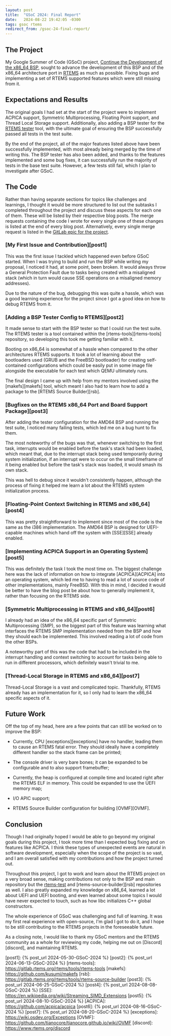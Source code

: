 ```yaml
---
layout: post
title:  "GSoC 2024: Final Report"
date:   2024-08-22 19:42:05 -0300
tags: gsoc rtems
redirect_from: /gsoc-24-final-report/
---
```

## The Project

My Google Summer of Code (GSoC) project, [Continue the Development of the x86_64 BSP][project], sought to advance the development of this BSP and of the x86_64 architecture port in [RTEMS][RTEMS] as much as possible. Fixing bugs and implementing a set of RTEMS supported features which were still missing from it.

## Expectations and Results

The original goals I had set at the start of the project were to implement ACPICA support, Symmetric Multiprocessing, Floating Point support, and Thread Local Storage support. Additionally, also adding a BSP tester for the [RTEMS tester][rtems-test] tool, with the ultimate goal of ensuring the BSP successfully passed all tests in the test suite.

By the end of the project, all of the major features listed above have been successfully implemented, with most already being merged by the time of writing this. The BSP tester has also been added, and thanks to the features implemented and some bug fixes, it can successfully run the majority of tests in the base test suite. However, a few tests still fail, which I plan to investigate after GSoC.

## The Code

Rather than having separate sections for topics like challenges and learnings, I thought it would be more structured to list out the subtasks I completed throughout the project and discuss these aspects for each one of them. These will be listed by their respective blog posts. The merge requests containing the code I wrote for every single one of these changes is listed at the end of every blog post. Alternatively, every single merge request is listed in the [GitLab epic for the project][epic].

### [My First Issue and Contribution][post1]

This was the first issue I tackled which happened even before GSoC started. When I was trying to build and run the BSP while writing my proposal, I noticed it had, at some point, been broken. It would always throw a General Protection Fault due to tasks being created with a misaligned stack (which in turn would cause SSE operations on a misaligned memory addresses).

Due to the nature of the bug, debugging this was quite a hassle, which was a good learning experience for the project since I got a good idea on how to debug RTEMS from it.

### [Adding a BSP Tester Config to RTEMS][post2]

It made sense to start with the BSP tester so that I could run the test suite. The RTEMS tester is a tool contained within the [rtems-tools][rtems-tools] repository, so developing this took me getting familiar with it.

Booting on x86_64 is somewhat of a hassle when compared to the other architectures RTEMS supports. It took a lot of learning about the bootloaders used (GRUB and the FreeBSD bootloader) for creating self-contained configurations which could be easily put in some image file alongside the executable for each test which QEMU ultimately runs.

The final design I came up with help from my mentors involved using the [makefs][makefs] tool, which meant I also had to learn how to add a package to the [RTEMS Source Builder][rsb].

### [Bugfixes on the RTEMS x86_64 Port and Board Support Package][post3]

After adding the tester configuration for the AMD64 BSP and running the test suite, I noticed many failing tests, which led me on a bug hunt to fix them.

The most noteworthy of the bugs was that, whenever switching to the first task, interrupts would be enabled before the task's stack had been loaded, which meant that, due to the interrupt stack being used temporarily during system initialization, if an interrupt were to occur on the small timeframe of it being enabled but before the task's stack was loaded, it would smash its own stack.

This was hell to debug since it wouldn't consistently happen, although the process of fixing it helped me learn a lot about the RTEMS system initialization process.

### [Floating-Point Context Switching in RTEMS and x86_64][post4]

This was pretty straightforward to implement since most of the code is the same as the i386 implementation. The AMD64 BSP is designed for UEFI-capable machines which hand off the system with [SSE][SSE] already enabled.

### [Implementing ACPICA Support in an Operating System][post5]

This was definitely the task I took the most time on. The biggest challenge here was the lack of information on how to integrate [ACPICA][ACPICA] into an operating system, which led me to having to read a lot of source code of other implementations, mainly FreeBSD. With this in mind, I decided it would be better to have the blog post be about how to generally implement it, rather than focusing on the RTEMS side.

### [Symmetric Multiprocessing in RTEMS and x86_64][post6]

I already had an idea of the x86_64 specific part of Symmetric Multiprocessing (SMP), so the biggest part of this feature was learning what interfaces the RTEMS SMP implementation needed from the BSP and how they should each be implemented. This involved reading a lot of code from the other BSPs.

A noteworthy part of this was the code that had to be included in the interrupt handling and context switching to account for tasks being able to run in different processors, which definitely wasn't trivial to me.

### [Thread-Local Storage in RTEMS and x86_64][post7]

Thread-Local Storage is a vast and complicated topic. Thankfully, RTEMS already has an implementation for it, so I only had to learn the x86_64 specific aspects of it.

## Future Work

Off the top of my head, here are a few points that can still be worked on to improve the BSP:

- Currently, CPU [exceptions][exceptions] have no handler, leading them to cause an RTEMS fatal error. They should ideally have a completely different handler so the stack frame can be printed;

- The console driver is very bare bones; it can be expanded to be configurable and to also support framebuffer;

- Currently, the heap is configured at compile time and located right after the RTEMS ELF in memory. This could be expanded to use the UEFI memory map;

- I/O APIC support;

- RTEMS Source Builder configuration for building [OVMF][OVMF].

## Conclusion

Though I had originally hoped I would be able to go beyond my original goals during this project, I took more time than I expected bug fixing and on features like ACPICA. I think these types of unexpected events are natural in software development, especially when the scope of the project is so vast, and I am overall satisfied with my contributions and how the project turned out.

Throughout this project, I got to work and learn about the RTEMS project on a very broad sense, making contributions not only to the BSP and main repository but the [rtems-test][rtems-test] and [rtems-source-builder][rsb] repositories as well. I also greatly expanded my knowledge on x86_64, learned a lot about UEFI and UEFI booting, and even learned about some topics I would have never expected to touch, such as how libc initializes C++ global constructors.

The whole experience of GSoC was challenging and full of learning. It was my first real experience with open-source, I'm glad I got to do it, and I hope to be still contributing to the RTEMS projects in the foreseeable future.

As a closing note, I would like to thank my GSoC mentors and the RTEMS community as a whole for reviewing my code, helping me out on [Discord][discord], and maintaining RTEMS.

[AMD64]: https://docs.rtems.org/branches/master/user/bsps/bsps-x86_64.html#amd64
[BSP]: https://docs.rtems.org/branches/master/user/bsps/index.html
[commit]: https://gitlab.rtems.org/rtems/rtos/rtems/-/commit/bf53ff2de2c2dab5b3e2186eac5310e78b38e413
[RTEMS]: https://gitlab.rtems.org/rtems/rtos/rtems
[project]: https://summerofcode.withgoogle.com/programs/2024/projects/XP3ZBIi7
[epic]: https://gitlab.rtems.org/groups/rtems/-/epics/5
[rtems-test]: https://docs.rtems.org/branches/master/user/tools/tester.html
[post1]: {% post_url 2024-05-30-GSoC-2024 %}
[post2]: {% post_url 2024-06-13-GSoC-2024 %}
[rtems-tools]: https://gitlab.rtems.org/rtems/tools/rtems-tools
[makefs]: https://github.com/kusumi/makefs
[rsb]: https://gitlab.rtems.org/rtems/tools/rtems-source-builder
[post3]: {% post_url 2024-06-25-GSoC-2024 %}
[post4]: {% post_url 2024-08-08-GSoC-2024 %}
[SSE]: https://en.wikipedia.org/wiki/Streaming_SIMD_Extensions
[post5]: {% post_url 2024-08-10-GSoC-2024 %}
[ACPICA]: https://github.com/acpica/acpica
[post6]: {% post_url 2024-08-16-GSoC-2024 %}
[post7]: {% post_url 2024-08-20-GSoC-2024 %}
[exceptions]: https://wiki.osdev.org/Exceptions
[OVMF]: https://github.com/tianocore/tianocore.github.io/wiki/OVMF
[discord]: https://www.rtems.org/discord
